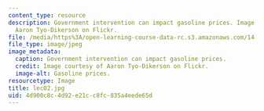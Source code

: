 ```yaml
---
content_type: resource
description: Government intervention can impact gasoline prices. Image courtesy of
  Aaron Tyo-Dikerson on Flickr.
file: /media/https%3A/open-learning-course-data-rc.s3.amazonaws.com/14-01sc-principles-of-microeconomics-fall-2011/4d900c8c4d92e21cc8fc835a4eede65d_lec02.jpg
file_type: image/jpeg
image_metadata:
  caption: Government intervention can impact gasoline prices.
  credit: Image courtesy of Aaron Tyo-Dikerson on Flickr.
  image-alt: Gasoline prices.
resourcetype: Image
title: lec02.jpg
uid: 4d900c8c-4d92-e21c-c8fc-835a4eede65d
---
```

